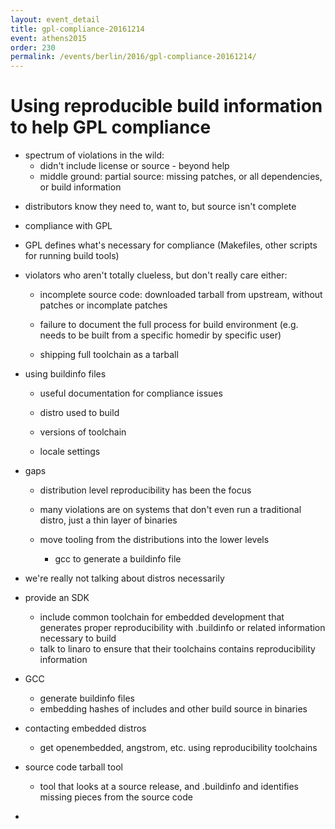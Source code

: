 ```yaml
---
layout: event_detail
title: gpl-compliance-20161214
event: athens2015
order: 230
permalink: /events/berlin/2016/gpl-compliance-20161214/
---
```



# Using reproducible build information to help GPL compliance

* spectrum of violations in the wild:
  * didn't include license or source - beyond help
  * middle ground: partial source: missing patches, or all dependencies, or build information

- distributors know they need to, want to, but source isn't complete

* compliance with GPL

- GPL defines what's necessary for compliance (Makefiles, other
  scripts for running build tools)

* violators who aren't totally clueless, but don't really care either:

  - incomplete source code: downloaded tarball from upstream, without
    patches or incomplate patches

  - failure to document the full process for build environment
    (e.g. needs to be built from a specific homedir by specific user)

  - shipping full toolchain as a tarball

* using buildinfo files

  - useful documentation for compliance issues

  - distro used to build
  - versions of toolchain
  - locale settings

* gaps

  - distribution level reproducibility has been the focus

  - many violations are on systems that don't even run a traditional
    distro, just a thin layer of binaries

  - move tooling from the distributions into the lower levels
    - gcc to generate a buildinfo file

* we're really not talking about distros necessarily
* provide an SDK
  - include common toolchain for embedded development that generates
    proper reproducibility with .buildinfo or related information
    necessary to build
  - talk to linaro to ensure that their toolchains contains
    reproducibility information
* GCC
  - generate buildinfo files
  - embedding hashes of includes and other build source in binaries
* contacting embedded distros
  - get openembedded, angstrom, etc. using reproducibility toolchains

* source code tarball tool
  - tool that looks at a source release, and .buildinfo and identifies
    missing pieces from the source code

-

